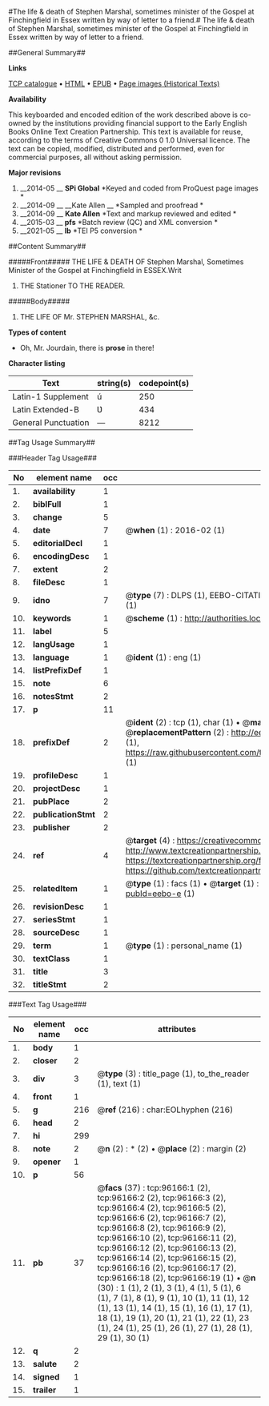 #The life & death of Stephen Marshal, sometimes minister of the Gospel at Finchingfield in Essex written by way of letter to a friend.#
The life & death of Stephen Marshal, sometimes minister of the Gospel at Finchingfield in Essex written by way of letter to a friend.

##General Summary##

**Links**

[TCP catalogue](http://www.ota.ox.ac.uk/tcp/)  • 
[HTML](http://tei.it.ox.ac.uk/tcp/Texts-HTML/free/A48/A48405.html)  • 
[EPUB](http://tei.it.ox.ac.uk/tcp/Texts-EPUB/free/A48/A48405.epub) • 
[Page images (Historical Texts)](https://historicaltexts.jisc.ac.uk/eebo-12979502e)

**Availability**

This keyboarded and encoded edition of the work described above is co-owned by the
    institutions providing financial support to the Early English Books Online Text Creation
    Partnership. This text is available for reuse, according to the terms of  Creative Commons 0 1.0 Universal
    licence. The text can be copied, modified, distributed and performed, even for commercial
    purposes, all without asking permission.

**Major revisions**

1. __2014-05 __ __SPi Global__ *Keyed and coded from ProQuest page images *
1. __2014-09 __ __Kate Allen __ *Sampled and proofread *
1. __2014-09 __ __Kate Allen__ *Text and markup reviewed and edited *
1. __2015-03 __ __pfs__ *Batch review (QC) and XML conversion *
1. __2021-05 __ __lb__ *TEI P5 conversion *

##Content Summary##

#####Front#####
THE LIFE & DEATH OF Stephen Marshal, Sometimes Minister of the Gospel at Finchingfield in ESSEX.Writ
1. THE Stationer TO THE READER.

#####Body#####

1. THE LIFE OF Mr. STEPHEN MARSHAL, &c.

**Types of content**

  * Oh, Mr. Jourdain, there is **prose** in there!

**Character listing**


|Text|string(s)|codepoint(s)|
|---|---|---|
|Latin-1 Supplement|ú|250|
|Latin Extended-B|Ʋ|434|
|General Punctuation|—|8212|

##Tag Usage Summary##

###Header Tag Usage###

|No|element name|occ|attributes|
|---|---|---|---|
|1.|__availability__|1||
|2.|__biblFull__|1||
|3.|__change__|5||
|4.|__date__|7| @__when__ (1) : 2016-02 (1)|
|5.|__editorialDecl__|1||
|6.|__encodingDesc__|1||
|7.|__extent__|2||
|8.|__fileDesc__|1||
|9.|__idno__|7| @__type__ (7) : DLPS (1), EEBO-CITATION (1), VID (1), EEBO-PROQUEST (1), STC (2), OCLC (1)|
|10.|__keywords__|1| @__scheme__ (1) : http://authorities.loc.gov/ (1)|
|11.|__label__|5||
|12.|__langUsage__|1||
|13.|__language__|1| @__ident__ (1) : eng (1)|
|14.|__listPrefixDef__|1||
|15.|__note__|6||
|16.|__notesStmt__|2||
|17.|__p__|11||
|18.|__prefixDef__|2| @__ident__ (2) : tcp (1), char (1)  •  @__matchPattern__ (2) : ([0-9\-]+):([0-9IVX]+) (1), (.+) (1)  •  @__replacementPattern__ (2) : http://eebo.chadwyck.com/downloadtiff?vid=$1&page=$2 (1), https://raw.githubusercontent.com/textcreationpartnership/Texts/master/tcpchars.xml#$1 (1)|
|19.|__profileDesc__|1||
|20.|__projectDesc__|1||
|21.|__pubPlace__|2||
|22.|__publicationStmt__|2||
|23.|__publisher__|2||
|24.|__ref__|4| @__target__ (4) : https://creativecommons.org/publicdomain/zero/1.0/ (1), http://www.textcreationpartnership.org/docs/. (1), https://textcreationpartnership.org/faq/#faq05 (1), https://github.com/textcreationpartnership (1)|
|25.|__relatedItem__|1| @__type__ (1) : facs (1)  •  @__target__ (1) : https://data.historicaltexts.jisc.ac.uk/view?pubId=eebo-e (1)|
|26.|__revisionDesc__|1||
|27.|__seriesStmt__|1||
|28.|__sourceDesc__|1||
|29.|__term__|1| @__type__ (1) : personal_name (1)|
|30.|__textClass__|1||
|31.|__title__|3||
|32.|__titleStmt__|2||


###Text Tag Usage###

|No|element name|occ|attributes|
|---|---|---|---|
|1.|__body__|1||
|2.|__closer__|2||
|3.|__div__|3| @__type__ (3) : title_page (1), to_the_reader (1), text (1)|
|4.|__front__|1||
|5.|__g__|216| @__ref__ (216) : char:EOLhyphen (216)|
|6.|__head__|2||
|7.|__hi__|299||
|8.|__note__|2| @__n__ (2) : * (2)  •  @__place__ (2) : margin (2)|
|9.|__opener__|1||
|10.|__p__|56||
|11.|__pb__|37| @__facs__ (37) : tcp:96166:1 (2), tcp:96166:2 (2), tcp:96166:3 (2), tcp:96166:4 (2), tcp:96166:5 (2), tcp:96166:6 (2), tcp:96166:7 (2), tcp:96166:8 (2), tcp:96166:9 (2), tcp:96166:10 (2), tcp:96166:11 (2), tcp:96166:12 (2), tcp:96166:13 (2), tcp:96166:14 (2), tcp:96166:15 (2), tcp:96166:16 (2), tcp:96166:17 (2), tcp:96166:18 (2), tcp:96166:19 (1)  •  @__n__ (30) : 1 (1), 2 (1), 3 (1), 4 (1), 5 (1), 6 (1), 7 (1), 8 (1), 9 (1), 10 (1), 11 (1), 12 (1), 13 (1), 14 (1), 15 (1), 16 (1), 17 (1), 18 (1), 19 (1), 20 (1), 21 (1), 22 (1), 23 (1), 24 (1), 25 (1), 26 (1), 27 (1), 28 (1), 29 (1), 30 (1)|
|12.|__q__|2||
|13.|__salute__|2||
|14.|__signed__|1||
|15.|__trailer__|1||
